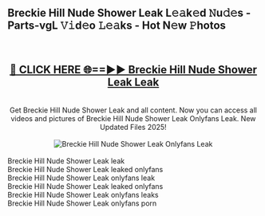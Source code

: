 <h2>Breckie Hill Nude Shower Leak L𝚎𝚊k𝚎d 𝙽u𝚍𝚎s - Parts-vgL 𝚅𝚒d𝚎o 𝙻𝚎𝚊ks - Hot N𝚎w 𝙿hotos </h2>
<br>
<div align="center">
<h2><a href="https://213.232.235.80/live/video.php?q=breckie-hill-nude-shower-leak" rel="nofollow">🔴 CLICK HERE 🌐==►► Breckie Hill Nude Shower Leak Leak</a></h2>
<br>
Get Breckie Hill Nude Shower Leak and all content. Now you can access all videos and pictures of Breckie Hill Nude Shower Leak Onlyfans Leak. New Updated Files 2025!
<br>
<br>
<a href="https://213.232.235.80/live/video.php?q=breckie-hill-nude-shower-leak" rel="nofollow" data-target="animated-image.originalLink"><img src="https://i.imgur.com/1EjSzPs.png" alt="Breckie Hill Nude Shower Leak Onlyfans Leak" style="max-width: 100%; display: inline-block;" data-target="animated-image.originalImage"></a>
</div>
<br>
Breckie Hill Nude Shower Leak leak<br>
Breckie Hill Nude Shower Leak leaked onlyfans<br>
Breckie Hill Nude Shower Leak onlyfans leak<br>
Breckie Hill Nude Shower Leak leaked onlyfans<br>
Breckie Hill Nude Shower Leak onlyfans leaks<br>
Breckie Hill Nude Shower Leak onlyfans porn
